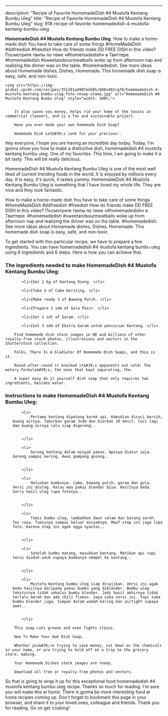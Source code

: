 ---
description: "Recipe of Favorite HomemadeDish #4 Mustofa Kentang Bumbu Uleg"
title: "Recipe of Favorite HomemadeDish #4 Mustofa Kentang Bumbu Uleg"
slug: 918-recipe-of-favorite-homemadedish-4-mustofa-kentang-bumbu-uleg

<p>
	<strong>HomemadeDish #4 Mustofa Kentang Bumbu Uleg</strong>. 
	How to make a home-made dish You have to take care of some things #HomeMadeDish #ddfreedish #freedish How do friends make DD FREE DISH in this video? Посмотрите твиты по теме «#homemadedish» в Твиттере. #homemadedish #sweetandsourmeatballs woke up from afternoon nap and realizing the dinner was on the table. #homemadedish. See more ideas about Homemade dishes, Dishes, Homemade. This homemade dish soap is easy, safe, and non-toxic.
</p>
<p>
	
	<img src="https://img-global.cpcdn.com/recipes/351281a4907edd85/680x482cq70/homemadedish-4-mustofa-kentang-bumbu-uleg-foto-resep-utama.jpg" alt="HomemadeDish #4 Mustofa Kentang Bumbu Uleg" style="width: 100%;">
	
	
		It also saves you money, helps rid your home of the toxins in commercial cleaners, and is a fun and sustainable project.
	
		Have you ever made your own homemade Dish Soap?
	
		Homemade Dish Let&#39;s cook for your precious♡.
	
</p>
<p>
	Hey everyone, I hope you are having an incredible day today. Today, I'm gonna show you how to make a distinctive dish, homemadedish #4 mustofa kentang bumbu uleg. One of my favorites. This time, I am going to make it a bit tasty. This will be really delicious.
</p>
	
<p>
	HomemadeDish #4 Mustofa Kentang Bumbu Uleg is one of the most well liked of current trending foods in the world. It is enjoyed by millions every day. It is easy, it's quick, it tastes yummy. HomemadeDish #4 Mustofa Kentang Bumbu Uleg is something that I have loved my whole life. They are nice and they look fantastic.
</p>
<p>
	How to make a home-made dish You have to take care of some things #HomeMadeDish #ddfreedish #freedish How do friends make DD FREE DISH in this video? Посмотрите твиты по теме «#homemadedish» в Твиттере. #homemadedish #sweetandsourmeatballs woke up from afternoon nap and realizing the dinner was on the table. #homemadedish. See more ideas about Homemade dishes, Dishes, Homemade. This homemade dish soap is easy, safe, and non-toxic.
</p>

<p>
To get started with this particular recipe, we have to prepare a few ingredients. You can have homemadedish #4 mustofa kentang bumbu uleg using 6 ingredients and 6 steps. Here is how you can achieve that.
</p>

<h3>The ingredients needed to make HomemadeDish #4 Mustofa Kentang Bumbu Uleg:</h3>

<ol>
	
		<li>{Get 1 kg of Kentang Dieng. </li>
	
		<li>{Take 4 of Cabe Keriting. </li>
	
		<li>{Make ready 3 of Bawang Putih. </li>
	
		<li>{Prepare 2 sdm of Gula Pasir. </li>
	
		<li>{Get 1 sdt of Garam. </li>
	
		<li>{Get 3 sdm of Ekstra Garam untuk pencucian Kentang. </li>
	
</ol>
<p>
	
		Find homemade dish stock images in HD and millions of other royalty-free stock photos, illustrations and vectors in the Shutterstock collection.
	
		Folks, There Is A Gladiator Of Homemade Dish Soaps, and this is it.
	
		Round-after-round it knocked it&#39;s opponents out cold: The watery formula&#39;s, the ones that kept separating, the.
	
		A super easy do it yourself dish soap that only requires two ingredients, besides water.
	
</p>

<h3>Instructions to make HomemadeDish #4 Mustofa Kentang Bumbu Uleg:</h3>

<ol>
	
		<li>
			Pertama kentang dipotong korek api. Kemudian dicuci bersih, buang airnya. Taburkan garam 3sdm dan biarkan 10 menit. Cuci lagi dan buang airnya lalu siap digoreng..
			
			
		</li>
	
		<li>
			Goreng kentang dalam minyak panas. Apinya diatur saja. Goreng sampai kering. Awas gampang gosong..
			
			
		</li>
	
		<li>
			Haluskan bumbunya. Cabe, bawang putih, garam dan gula. Versi ini diuleg. Kalau mau pakai blender bisa. Hasilnya beda. Sorry hasil uleg lupa fotonya..
			
			
		</li>
	
		<li>
			Tumis bumbu uleg, tambahkan daun salam dan batang sereh. Tes rasa. Tumisnya sampai keluar minyaknya. Maaf step ini juga lupa foto. Karena step ini agak ngga nyantai..
			
			
		</li>
	
		<li>
			Setelah bumbu matang, masukkan kentang. Matikan api tapi terus diaduk-aduk supaya bumbunya nempel ke kentang..
			
			
		</li>
	
		<li>
			Mustofa Kentang bumbu uleg siap disajikan. Versi ini agak beda hasilnya daripada pakai bumbu yang diblender. Bumbu uleg teksturnya tidak sehalus bumbu blender. Jadi hasil akhirnya tidak terlalu merah dan ada chili flakes. Saya suka versi ini. Tapi suka bumbu blender juga. Simpan dalam wadah kering dan airtight supaya awet..
			
			
		</li>
	
</ol>

<p>
	
		This soap cuts grease and even fights stains.
	
		How To Make Your Own Dish Soap.
	
		Whether you&#39;re trying to save money, cut down on the chemicals in your home, or are trying to hold off on a trip to the grocery store, making.
	
		Your Homemade Dishes stock images are ready.
	
		Download all free or royalty-free photos and vectors.
	
</p>

<p>
	So that is going to wrap it up for this exceptional food homemadedish #4 mustofa kentang bumbu uleg recipe. Thanks so much for reading. I'm sure you will make this at home. There is gonna be more interesting food at home recipes coming up. Don't forget to bookmark this page in your browser, and share it to your loved ones, colleague and friends. Thank you for reading. Go on get cooking!
</p>
